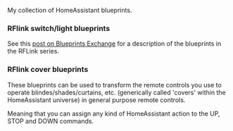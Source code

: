 My collection of HomeAssistant blueprints.

### RFlink switch/light blueprints

See this [post on Blueprints Exchange](https://community.home-assistant.io/t/blueprints-for-rf-radio-frequency-devices-integrated-via-rflink/939543)
for a description of the blueprints in the RFLink series.

### RFlink cover blueprints

These blueprints can be used to transform the remote controls you use to operate blindes/shades/curtains, etc.
(generically called 'covers' within the HomeAssistant universe) in general purpose remote controls.


Meaning that you can assign any kind of HomeAssistant action to the UP, STOP and DOWN commands.


